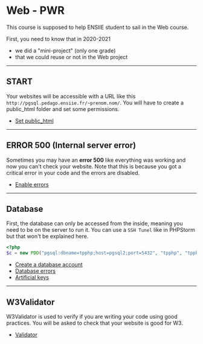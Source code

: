 # Web - PWR

This course is supposed to help ENSIIE student 
to sail in the Web course. 

First, you need to know that in 2020-2021

* we did a "mini-project" (only one grade)
* that we could reuse or not in the Web project

<hr class="sl">

## START

Your websites will be accessible
with a URL like this ``http://pgsql.pedago.ensiie.fr/~prenom.nom/``.
You will have to create a public_html folder and set
some permissions.

* [Set public_html](public_html.md)

<hr class="sl">

## ERROR 500 (Internal server error)

Sometimes you may have an **error 500** like everything
was working and now you can't check your website. Note
that this is because you got a critical error in your code
and the errors are disabled.

* [Enable errors](parts/errors.md)

<hr class="sl">

## Database

First, the database can only be accessed from the
inside, meaning you need to be on the server to run it. 
You can use a ``SSH Tunel`` like
in PHPStorm but that won't be explained here.

```php
<?php
$c = new PDO("pgsql:dbname=tpphp;host=pgsql2;port=5432", "tpphp", "tpphp");
```

* [Create a database account](parts/db-acc.md)
* [Database errors](parts/db-err.md)
* [Artificial keys](parts/db-ak.md)

<hr class="sl">

## W3Validator

W3Validator is used to verify if you are writing your code
using good practices. You will be asked to check that
your website is good for W3.

* [Validator](parts/validator.md)